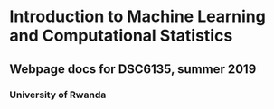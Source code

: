 # Introduction to Machine Learning and Computational Statistics

## Webpage docs for DSC6135, summer 2019

### University of Rwanda


